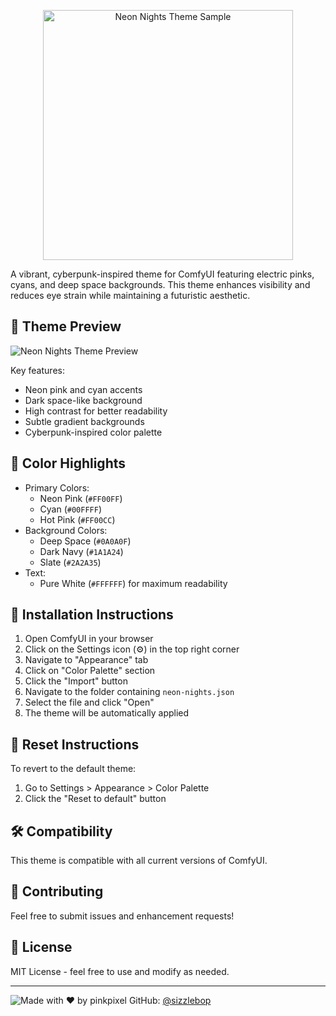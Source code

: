 <p align="center">
  <img src="https://res.cloudinary.com/di7ctlowx/image/upload/v1737456008/ComfyUI_00619__b2yu7y.png" alt="Neon Nights Theme Sample" width="400"/>
</p>

A vibrant, cyberpunk-inspired theme for ComfyUI featuring electric pinks, cyans, and deep space backgrounds. This theme enhances visibility and reduces eye strain while maintaining a futuristic aesthetic.

## 🎨 Theme Preview

![Neon Nights Theme Preview](https://res.cloudinary.com/di7ctlowx/image/upload/v1737453115/neon_nights_tlyzxl.png)

Key features:

- Neon pink and cyan accents
- Dark space-like background
- High contrast for better readability
- Subtle gradient backgrounds
- Cyberpunk-inspired color palette

## 🌟 Color Highlights

- Primary Colors:
  - Neon Pink (`#FF00FF`)
  - Cyan (`#00FFFF`)
  - Hot Pink (`#FF00CC`)
- Background Colors:
  - Deep Space (`#0A0A0F`)
  - Dark Navy (`#1A1A24`)
  - Slate (`#2A2A35`)
- Text:
  - Pure White (`#FFFFFF`) for maximum readability

## 💾 Installation Instructions

1. Open ComfyUI in your browser
2. Click on the Settings icon (⚙️) in the top right corner
3. Navigate to "Appearance" tab
4. Click on "Color Palette" section
5. Click the "Import" button
6. Navigate to the folder containing `neon-nights.json`
7. Select the file and click "Open"
8. The theme will be automatically applied

## 🔄 Reset Instructions

To revert to the default theme:

1. Go to Settings > Appearance > Color Palette
2. Click the "Reset to default" button

## 🛠️ Compatibility

This theme is compatible with all current versions of ComfyUI.

## 🤝 Contributing

Feel free to submit issues and enhancement requests!

## 📝 License

MIT License - feel free to use and modify as needed.

---

![Made with ❤️ by pinkpixel](https://img.shields.io/badge/Made%20with%20%E2%9D%A4%EF%B8%8F%20by-pinkpixel-ff00ff)
GitHub: [@sizzlebop](https://github.com/sizzlebop)
